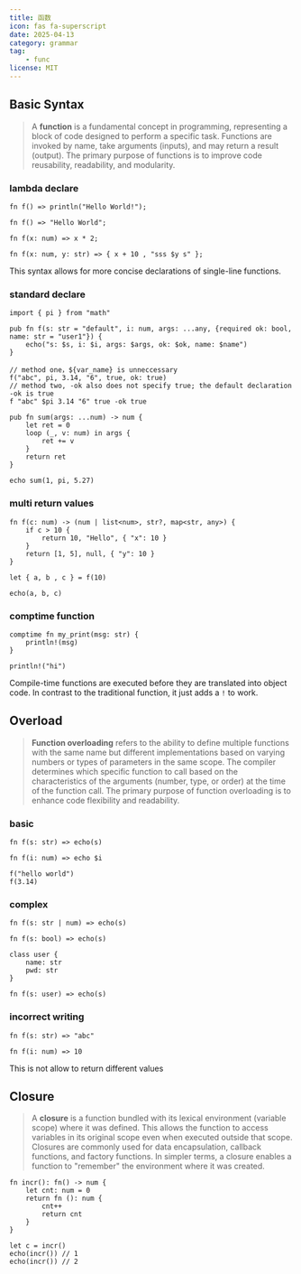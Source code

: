 ```yaml
---
title: 函数
icon: fas fa-superscript
date: 2025-04-13
category: grammar
tag: 
    - func
license: MIT
---
```


## Basic Syntax
>A **function** is a fundamental concept in programming, representing a block of code designed to perform a specific task. Functions are invoked by name, take arguments (inputs), and may return a result (output). The primary purpose of functions is to improve code reusability, readability, and modularity.

### lambda declare
```hulo
fn f() => println("Hello World!");

fn f() => "Hello World";

fn f(x: num) => x * 2;

fn f(x: num, y: str) => { x + 10 , "sss $y s" };
```
This syntax allows for more concise declarations of single-line functions.

### standard declare
```hulo
import { pi } from "math"

pub fn f(s: str = "default", i: num, args: ...any, {required ok: bool, name: str = "user1"}) {
    echo("s: $s, i: $i, args: $args, ok: $ok, name: $name")
}

// method one，${var_name} is unneccessary
f("abc", pi, 3.14, "6", true, ok: true)
// method two, -ok also does not specify true; the default declaration -ok is true
f "abc" $pi 3.14 "6" true -ok true

pub fn sum(args: ...num) -> num {
    let ret = 0
    loop (_, v: num) in args {
        ret += v
    }
    return ret
}

echo sum(1, pi, 5.27)
```

### multi return values
```hulo
fn f(c: num) -> (num | list<num>, str?, map<str, any>) {
    if c > 10 {
        return 10, "Hello", { "x": 10 }
    }
    return [1, 5], null, { "y": 10 }
}

let { a, b , c } = f(10)

echo(a, b, c)
```

### comptime function
```hulo
comptime fn my_print(msg: str) {
    println!(msg)
}

println!("hi")
```
Compile-time functions are executed before they are translated into object code. In contrast to the traditional function, it just adds a `!` to work.


## Overload
>**Function overloading** refers to the ability to define multiple functions with the same name but different implementations based on varying numbers or types of parameters in the same scope. The compiler determines which specific function to call based on the characteristics of the arguments (number, type, or order) at the time of the function call. The primary purpose of function overloading is to enhance code flexibility and readability.

### basic
```hulo
fn f(s: str) => echo(s)

fn f(i: num) => echo $i

f("hello world")
f(3.14)
```

### complex
```hulo
fn f(s: str | num) => echo(s)

fn f(s: bool) => echo(s)

class user {
    name: str
    pwd: str
}

fn f(s: user) => echo(s)
```

### incorrect writing
```hulo
fn f(s: str) => "abc"

fn f(i: num) => 10
```
This is not allow to return different values

## Closure
>A **closure** is a function bundled with its lexical environment (variable scope) where it was defined. This allows the function to access variables in its original scope even when executed outside that scope. Closures are commonly used for data encapsulation, callback functions, and factory functions.
>In simpler terms, a closure enables a function to "remember" the environment where it was created.

```hulo
fn incr(): fn() -> num {
    let cnt: num = 0
    return fn (): num {
        cnt++
        return cnt
    }
}

let c = incr()
echo(incr()) // 1
echo(incr()) // 2
```